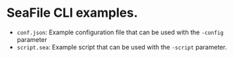# SeaFile CLI examples.

* `conf.json`: Example configuration file that can be used with the `-config` parameter
* `script.sea`: Example script that can be used with the `-script` parameter.

